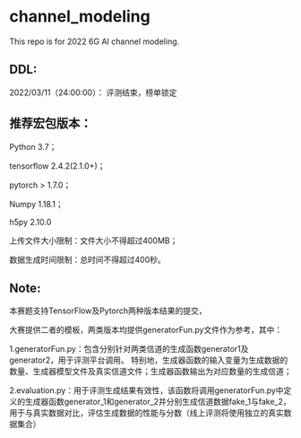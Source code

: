 # channel_modeling
This repo is for 2022 6G AI channel modeling.

## DDL:
2022/03/11（24:00:00）： 评测结束，榜单锁定

## 推荐宏包版本：
Python 3.7；

tensorflow 2.4.2(2.1.0+)；

pytorch > 1.7.0；

Numpy 1.18.1；

h5py 2.10.0

上传文件大小限制：文件大小不得超过400MB；

数据生成时间限制：总时间不得超过400秒。

## Note:
本赛题支持TensorFlow及Pytorch两种版本结果的提交，

大赛提供二者的模板，两类版本均提供generatorFun.py文件作为参考，其中：

1.generatorFun.py：包含分别针对两类信道的生成函数generator1及generator2，用于评测平台调用。
特别地，生成器函数的输入变量为生成数据的数量、生成器模型文件及真实信道文件；生成器函数输出为对应数量的生成信道；

2.evaluation.py：用于评测生成结果有效性，该函数将调用generatorFun.py中定义的生成器函数generator_1和generator_2并分别生成信道数据fake_1与fake_2，
用于与真实数据对比，评估生成数据的性能与分数（线上评测将使用独立的真实数据集合）